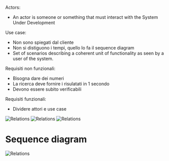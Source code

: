Actors:
- An actor is someone or something that must interact with the System Under Development

Use case:
- Non sono spiegati dal cliente
- Non si distiguono i tempi, quello lo fa il sequence diagram
- Set of scenarios describing a coherent unit of functionality as seen by a user of the system.

Requisiti non funzionali:
- Bisogna dare dei numeri
- La ricerca deve fornire i risulatati in 1 secondo
- Devono essere subito verificabili

Requisiti funzionali:
- Dividere attori e use case

![Relations](https://i.imgur.com/k8bvUlu.png)
![Relations](https://i.imgur.com/RY3k5Q1.png)
![Relations](https://i.imgur.com/vThsMDr.png)

# Sequence diagram

![Relations](https://i.imgur.com/zWEjdYt.png)
